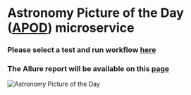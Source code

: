 # Astronomy Picture of the Day ([APOD](https://api.nasa.gov/)) microservice

### Please select a test and run workflow [here](https://github.com/avgorjev/git_api_nasa/actions/workflows/python-app.yml)

### The Allure report will be available on this [page](https://avgorjev.github.io/git_api_nasa/)


![Astronomy Picture of the Day](https://github.com/avgorjev/git_api_nasa/actions/workflows/main.yml/badge.svg)
